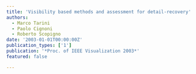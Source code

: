 ```yaml
---
title: 'Visibility based methods and assessment for detail-recovery'
authors:
  - Marco Tarini
  - Paolo Cignoni
  - Roberto Scopigno
date: '2003-01-01T00:00:00Z'
publication_types: ['1']
publication: '*Proc. of IEEE Visualization 2003*'
featured: false

---
```

